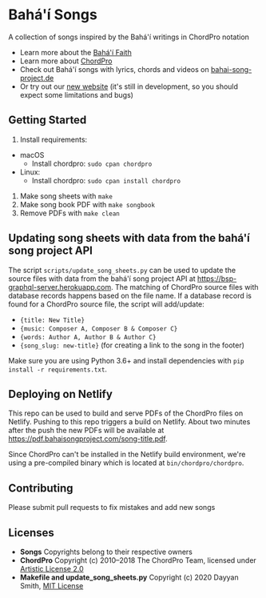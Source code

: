 # Bahá'í Songs
A collection of songs inspired by the Bahá'í writings in ChordPro notation
- Learn more about the [Bahá'í Faith](https://www.bahai.org/)
- Learn more about [ChordPro](https://www.chordpro.org)
- Check out Bahá'í songs with lyrics, chords and videos on [bahai-song-project.de](http://bahai-song-project.de)
- Or try out our [new website](https://bahaisongproject.com) (it's still in development, so you should expect some limitations and bugs)

## Getting Started
1. Install requirements:
  - macOS
     - Install chordpro: `sudo cpan chordpro`
   - Linux:
     - Install chordpro: `sudo cpan install chordpro`
1. Make song sheets with `make`
1. Make song book PDF with `make songbook`
1. Remove PDFs with `make clean`

## Updating song sheets with data from the bahá'í song project API
The script `scripts/update_song_sheets.py` can be used to update the source files with data from the bahá'í song project API at https://bsp-graphql-server.herokuapp.com.
The matching of ChordPro source files with database records happens based on the file name.
If a database record is found for a ChordPro source file, the script will add/update:
- `{title: New Title}`
- `{music: Composer A, Composer B & Composer C}`
- `{words: Author A, Author B & Author C}`
- `{song_slug: new-title}` (for creating a link to the song in the footer)

Make sure you are using Python 3.6+ and install dependencies with `pip install -r requirements.txt`.

## Deploying on Netlify
This repo can be used to build and serve PDFs of the ChordPro files on Netlify. Pushing to this repo triggers a build on Netlify. About two minutes after the push the new PDFs will be available at https://pdf.bahaisongproject.com/song-title.pdf.

Since ChordPro can't be installed in the Netlify build environment, we're using a pre-compiled binary which is located at `bin/chordpro/chordpro`.

## Contributing
Please submit pull requests to fix mistakes and add new songs

## Licenses
- **Songs** Copyrights belong to their respective owners
- **ChordPro** Copyright (c) 2010–2018 The ChordPro Team, licensed under [Artistic License 2.0](https://opensource.org/licenses/Artistic-2.0)
- **Makefile and update_song_sheets.py** Copyright (c) 2020 Dayyan Smith, [MIT License](https://opensource.org/licenses/MIT)
